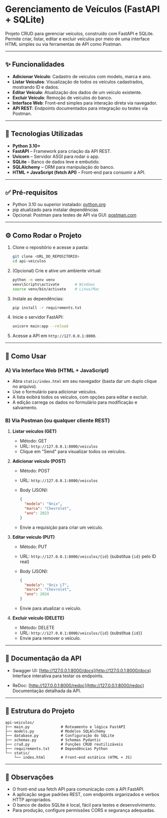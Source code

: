 # Gerenciamento de Veículos (FastAPI + SQLite)

Projeto CRUD para gerenciar veículos, construído com FastAPI e SQLite. Permite criar, listar, editar e excluir veículos por meio de uma interface HTML simples ou via ferramentas de API como Postman.

---

## ✨ Funcionalidades

* **Adicionar Veículo**: Cadastro de veículos com modelo, marca e ano.
* **Listar Veículos**: Visualização de todos os veículos cadastrados, mostrando ID e dados.
* **Editar Veículo**: Atualização dos dados de um veículo existente.
* **Excluir Veículo**: Remoção de veículos do banco.
* **Interface Web**: Front-end simples para interação direta via navegador.
* **API REST**: Endpoints documentados para integração ou testes via Postman.

---

## 🚀 Tecnologias Utilizadas

* **Python 3.10+**
* **FastAPI** – Framework para criação da API REST.
* **Uvicorn** – Servidor ASGI para rodar o app.
* **SQLite** – Banco de dados leve e embutido.
* **SQLAlchemy** – ORM para manipulação do banco.
* **HTML + JavaScript (fetch API)** – Front-end para consumir a API.

---

## ✅ Pré-requisitos

* Python 3.10 ou superior instalado: [python.org](https://www.python.org/)
* pip atualizado para instalar dependências
* Opcional: Postman para testes de API via GUI: [postman.com](https://www.postman.com/)

---

## ⚙️ Como Rodar o Projeto

1. Clone o repositório e acesse a pasta:

   ```bash
   git clone <URL_DO_REPOSITORIO>
   cd api-veiculos
   ```

2. (Opcional) Crie e ative um ambiente virtual:

   ```bash
   python -m venv venv
   venv\Scripts\activate       # Windows
   source venv/bin/activate    # Linux/Mac
   ```

3. Instale as dependências:

   ```bash
   pip install -r requirements.txt
   ```

4. Inicie o servidor FastAPI:

   ```bash
   uvicorn main:app --reload
   ```

5. Acesse a API em `http://127.0.0.1:8000`.

---

## 🧪 Como Usar

### A) Via Interface Web (HTML + JavaScript)

* Abra `static/index.html` em seu navegador (basta dar um duplo clique no arquivo).
* Use o formulário para adicionar veículos.
* A lista exibirá todos os veículos, com opções para editar e excluir.
* A edição carrega os dados no formulário para modificação e salvamento.

### B) Via Postman (ou qualquer cliente REST)

1. **Listar veículos (GET)**

   * Método: GET
   * URL: `http://127.0.0.1:8000/veiculos`
   * Clique em "Send" para visualizar todos os veículos.

2. **Adicionar veículo (POST)**

   * Método: POST
   * URL: `http://127.0.0.1:8000/veiculos`
   * Body (JSON):

     ```json
     {
       "modelo": "Onix",
       "marca": "Chevrolet",
       "ano": 2023
     }
     ```
   * Envie a requisição para criar um veículo.

3. **Editar veículo (PUT)**

   * Método: PUT
   * URL: `http://127.0.0.1:8000/veiculos/{id}` (substitua `{id}` pelo ID real)
   * Body (JSON):

     ```json
     {
       "modelo": "Onix LT",
       "marca": "Chevrolet",
       "ano": 2024
     }
     ```
   * Envie para atualizar o veículo.

4. **Excluir veículo (DELETE)**

   * Método: DELETE
   * URL: `http://127.0.0.1:8000/veiculos/{id}` (substitua `{id}`)
   * Envie para remover o veículo.

---

## 📄 Documentação da API

* Swagger UI: [http://127.0.0.1:8000/docs](http://127.0.0.1:8000/docs)
  Interface interativa para testar os endpoints.

* ReDoc: [http://127.0.0.1:8000/redoc](http://127.0.0.1:8000/redoc)
  Documentação detalhada da API.

---

## 📁 Estrutura do Projeto

```
api-veiculos/
├── main.py              # Roteamento e lógica FastAPI
├── models.py            # Modelos SQLAlchemy
├── database.py          # Configuração do SQLite
├── schemas.py           # Schemas Pydantic
├── crud.py              # Funções CRUD reutilizáveis
├── requirements.txt     # Dependências Python
└── static/
    └── index.html       # Front-end estático (HTML + JS)
```

---

## 📝 Observações

* O front-end usa fetch API para comunicação com a API FastAPI.
* A aplicação segue padrões REST, com endpoints organizados e verbos HTTP apropriados.
* O banco de dados SQLite é local, fácil para testes e desenvolvimento.
* Para produção, configure permissões CORS e segurança adequadas.